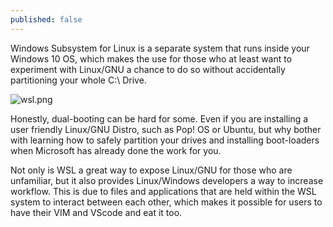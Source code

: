 ```yaml
---
published: false
---
```


  Windows Subsystem for Linux is a separate system that runs inside your Windows 10 OS, which makes the use for those who at least want to experiment with Linux/GNU a chance to do so without accidentally partitioning your whole C:\\ Drive. 


![wsl.png]({{site.baseurl}}/images/wsl.png)

  Honestly, dual-booting can be hard for some. Even if you are installing a user friendly Linux/GNU Distro, such as Pop! OS or Ubuntu, but why bother with learning how to safely partition your drives and installing boot-loaders when Microsoft has already done the work for you. 

  Not only is WSL a great way to expose Linux/GNU for  those who are unfamiliar, but it also provides Linux/Windows developers a way to increase workflow. This is due to files and applications that are held within the WSL system to interact between each other, which makes it possible for users to have their VIM and VScode and eat it too.
